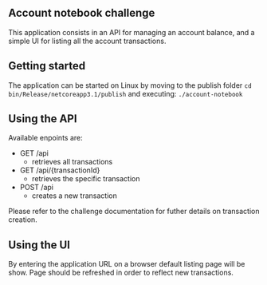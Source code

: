 ## Account notebook challenge

This application consists in an API for managing an account balance, and a simple UI for listing all the account transactions.

## Getting started
The application can be started on Linux by moving to the publish folder
`cd bin/Release/netcoreapp3.1/publish` and executing:
`./account-notebook`

## Using the API
Available enpoints are:
- GET /api
    - retrieves all transactions
- GET /api/{transactionId}
    - retrieves the specific transaction
- POST /api
    - creates a new transaction

Please refer to the challenge documentation for futher details on transaction creation.

## Using the UI
By entering the application URL on a browser default listing page will be show.
Page should be refreshed in order to reflect new transactions.